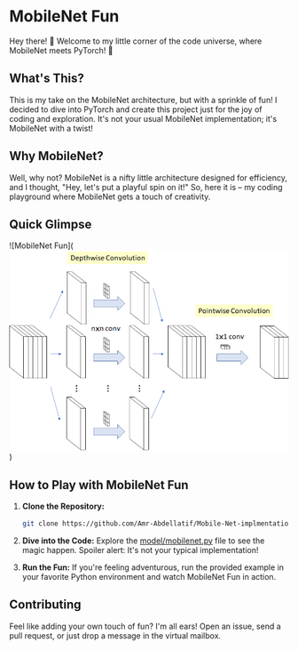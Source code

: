 # MobileNet Fun

Hey there! 👋 Welcome to my little corner of the code universe, where MobileNet meets PyTorch! 🚀

## What's This?

This is my take on the MobileNet architecture, but with a sprinkle of fun! I decided to dive into PyTorch and create this project just for the joy of coding and exploration. It's not your usual MobileNet implementation; it's MobileNet with a twist!

## Why MobileNet?

Well, why not? MobileNet is a nifty little architecture designed for efficiency, and I thought, "Hey, let's put a playful spin on it!" So, here it is – my coding playground where MobileNet gets a touch of creativity.

## Quick Glimpse

![MobileNet Fun](![Alt text](1_VvBTMkVRus6bWOqrK1SlLQ.png))

## How to Play with MobileNet Fun

1. **Clone the Repository:**

   ```bash
   git clone https://github.com/Amr-Abdellatif/Mobile-Net-implmentation.git
   ```

2. **Dive into the Code:**
   Explore the [model/mobilenet.py](model/main.ipynb) file to see the magic happen. Spoiler alert: It's not your typical implementation!

3. **Run the Fun:**
   If you're feeling adventurous, run the provided example in your favorite Python environment and watch MobileNet Fun in action.

## Contributing

Feel like adding your own touch of fun? I'm all ears! Open an issue, send a pull request, or just drop a message in the virtual mailbox.
